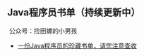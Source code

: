 ## Java程序员书单（持续更新中）
​
公众号：捡田螺的小男孩
​
- [一份Java程序员的珍藏书单，请您注意查收](https://mp.weixin.qq.com/s?__biz=Mzg3NzU5NTIwNg==&mid=2247488066&idx=1&sn=44b5a90be1b69d7938dbcf516d85f041&chksm=cf21cd6bf856447d869278386250f59a926881375df848e54f86a21682bdab50f9e09ca56fbd&token=162724582&lang=zh_CN&scene=21#wechat_redirect)
